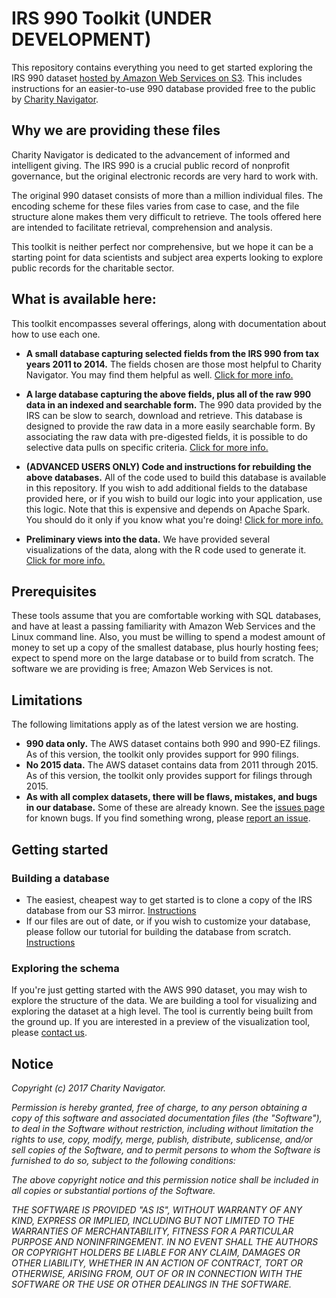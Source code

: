 # IRS 990 Toolkit (UNDER DEVELOPMENT)

This repository contains everything you need to get started exploring the IRS 990 dataset [hosted by Amazon Web Services on S3](https://aws.amazon.com/public-datasets/irs-990/). This includes instructions for an easier-to-use 990 database provided free to the public by [Charity Navigator](https://www.charitynavigator.org/).

## Why we are providing these files

Charity Navigator is dedicated to the advancement of informed and intelligent giving. The IRS 990 is a crucial public record of nonprofit governance, but the original electronic records are very hard to work with.

The original 990 dataset consists of more than a million individual files. The encoding scheme for these files varies from case to case, and the file structure alone makes them very difficult to retrieve. The tools offered here are intended to facilitate retrieval, comprehension and analysis.

This toolkit is neither perfect nor comprehensive, but we hope it can be a starting point for data scientists and subject area experts looking to explore public records for the charitable sector.

## What is available here:

This toolkit encompasses several offerings, along with documentation about how to use each one.

* **A small database capturing selected fields from the IRS 990 from tax years 2011 to 2014.** The fields chosen are those most helpful to Charity Navigator. You may find them helpful as well. [Click for more info.](http://placeholder.com)

* **A large database capturing the above fields, plus all of the raw 990 data in an indexed and searchable form.** The 990 data provided by the IRS can be slow to search,  download and retrieve. This database is designed to provide the raw data in a more easily searchable form. By associating the raw data with pre-digested fields, it is possible to do selective data pulls on specific criteria.  [Click for more info.](http://placeholder.com)

* **(ADVANCED USERS ONLY) Code and instructions for rebuilding the above databases.** All of the code used to build this database is available in this repository. If you wish to add additional fields to the database provided here, or if you wish to build our logic into your application, use this logic. Note that this is expensive and depends on Apache Spark. You should do it only if you know what you're doing!  [Click for more info.](http://placeholder.com)

* **Preliminary views into the data.** We have provided several visualizations of the data, along with the R code used to generate it.  [Click for more info.](http://placeholder.com)

## Prerequisites

These tools assume that you are comfortable working with SQL databases, and have at least a passing familiarity with Amazon Web Services and the Linux command line. Also, you must be willing to spend a modest amount of money to set up a copy of the smallest database, plus hourly hosting fees; expect to spend more on the large database or to build from scratch. The software we are providing is free; Amazon Web Services is not.

## Limitations

The following limitations apply as of the latest version we are hosting.

* **990 data only.** The AWS dataset contains both 990 and 990-EZ filings. As of this version, the toolkit only provides support for 990 filings. 
* **No 2015 data.** The AWS dataset contains data from 2011 through 2015. As of this version, the toolkit only provides support for filings through 2015.
* **As with all complex datasets, there will be flaws, mistakes, and bugs in our database.** Some of these are already known. See the [issues page](https://github.com/CharityNavigator/irs990/issues) for known bugs. If you find something wrong, please [report an issue](https://github.com/CharityNavigator/irs990/issues).

## Getting started

### Building a database

 * The easiest, cheapest way to get started is to clone a copy of the IRS database from our S3 mirror. [Instructions](https://github.com/CharityNavigator/irs990/blob/master/documentation/clone_database.md)
 * If our files are out of date, or if you wish to customize your database, please follow our tutorial for building the database from scratch. [Instructions](http://placeholder/)

### Exploring the schema

If you're just getting started with the AWS 990 dataset, you may wish to explore the structure of the data. We are building a tool for visualizing and exploring the dataset at a high level. The tool is currently being built from the ground up. If you are interested in a preview of the visualization tool, please [contact us](mailto:dborenstein@charitynavigator.org).

## Notice

*Copyright (c) 2017 Charity Navigator.*

*Permission is hereby granted, free of charge, to any person obtaining a copy of this software and associated documentation files (the "Software"), to deal in the Software without restriction, including without limitation the rights to use, copy, modify, merge, publish, distribute, sublicense, and/or sell copies of the Software, and to permit persons to whom the Software is furnished to do so, subject to the following conditions:*

*The above copyright notice and this permission notice shall be included in all copies or substantial portions of the Software.*

*THE SOFTWARE IS PROVIDED "AS IS", WITHOUT WARRANTY OF ANY KIND, EXPRESS OR IMPLIED, INCLUDING BUT NOT LIMITED TO THE WARRANTIES OF MERCHANTABILITY, FITNESS FOR A PARTICULAR PURPOSE AND NONINFRINGEMENT. IN NO EVENT SHALL THE AUTHORS OR COPYRIGHT HOLDERS BE LIABLE FOR ANY CLAIM, DAMAGES OR OTHER LIABILITY, WHETHER IN AN ACTION OF CONTRACT, TORT OR OTHERWISE, ARISING FROM, OUT OF OR IN CONNECTION WITH THE SOFTWARE OR THE USE OR OTHER DEALINGS IN THE SOFTWARE.*
